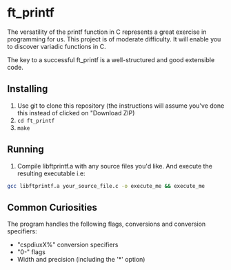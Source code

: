 # ft_printf

The versatility of the printf function in C represents a great exercise in programming for us. This project is of moderate difficulty. It will enable you to discover variadic functions in C.


The key to a successful ft_printf is a well-structured and good extensible code.

## Installing
1. Use git to clone this repository (the instructions will assume you've done this instead of clicked on "Download ZIP)
2. ```cd ft_printf```
3. ```make```

## Running
1. Compile libftprintf.a with any source files you'd like. And execute the resulting executable i.e:
```bash
gcc libftprintf.a your_source_file.c -o execute_me && execute_me
```

## Common Curiosities
The program handles the following flags, conversions and conversion specifiers:
- "cspdiuxX%" conversion specifiers
- "0-" flags
- Width and precision (including the '*' option)
